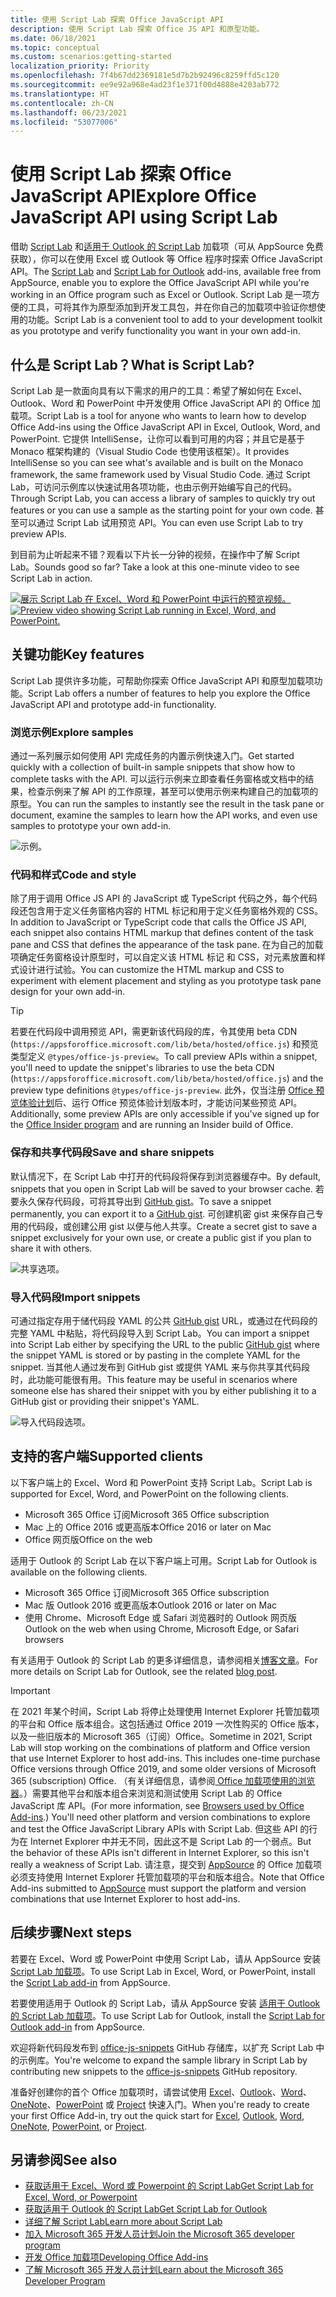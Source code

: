 ```yaml
---
title: 使用 Script Lab 探索 Office JavaScript API
description: 使用 Script Lab 探索 Office JS API 和原型功能。
ms.date: 06/18/2021
ms.topic: conceptual
ms.custom: scenarios:getting-started
localization_priority: Priority
ms.openlocfilehash: 7f4b67dd2369181e5d7b2b92496c8259ffd5c120
ms.sourcegitcommit: ee9e92a968e4ad23f1e371f00d4888e4203ab772
ms.translationtype: HT
ms.contentlocale: zh-CN
ms.lasthandoff: 06/23/2021
ms.locfileid: "53077006"
---
```

# <a name="explore-office-javascript-api-using-script-lab"></a><span data-ttu-id="498b3-103">使用 Script Lab 探索 Office JavaScript API</span><span class="sxs-lookup"><span data-stu-id="498b3-103">Explore Office JavaScript API using Script Lab</span></span>

<span data-ttu-id="498b3-104">借助 [Script Lab](https://appsource.microsoft.com/product/office/WA104380862) 和[适用于 Outlook 的 Script Lab](https://appsource.microsoft.com/product/office/wa200001603) 加载项（可从 AppSource 免费获取），你可以在使用 Excel 或 Outlook 等 Office 程序时探索 Office JavaScript API。</span><span class="sxs-lookup"><span data-stu-id="498b3-104">The [Script Lab](https://appsource.microsoft.com/product/office/WA104380862) and [Script Lab for Outlook](https://appsource.microsoft.com/product/office/wa200001603) add-ins, available free from AppSource, enable you to explore the Office JavaScript API while you're working in an Office program such as Excel or Outlook.</span></span> <span data-ttu-id="498b3-105">Script Lab 是一项方便的工具，可将其作为原型添加到开发工具包，并在你自己的加载项中验证你想使用的功能。</span><span class="sxs-lookup"><span data-stu-id="498b3-105">Script Lab is a convenient tool to add to your development toolkit as you prototype and verify functionality you want in your own add-in.</span></span>

## <a name="what-is-script-lab"></a><span data-ttu-id="498b3-106">什么是 Script Lab？</span><span class="sxs-lookup"><span data-stu-id="498b3-106">What is Script Lab?</span></span>

<span data-ttu-id="498b3-107">Script Lab 是一款面向具有以下需求的用户的工具：希望了解如何在 Excel、Outlook、Word 和 PowerPoint 中开发使用 Office JavaScript API 的 Office 加载项。</span><span class="sxs-lookup"><span data-stu-id="498b3-107">Script Lab is a tool for anyone who wants to learn how to develop Office Add-ins using the Office JavaScript API in Excel, Outlook, Word, and PowerPoint.</span></span> <span data-ttu-id="498b3-108">它提供 IntelliSense，让你可以看到可用的内容；并且它是基于 Monaco 框架构建的（Visual Studio Code 也使用该框架）。</span><span class="sxs-lookup"><span data-stu-id="498b3-108">It provides IntelliSense so you can see what's available and is built on the Monaco framework, the same framework used by Visual Studio Code.</span></span> <span data-ttu-id="498b3-109">通过 Script Lab，可访问示例库以快速试用各项功能，也由示例开始编写自己的代码。</span><span class="sxs-lookup"><span data-stu-id="498b3-109">Through Script Lab, you can access a library of samples to quickly try out features or you can use a sample as the starting point for your own code.</span></span> <span data-ttu-id="498b3-110">甚至可以通过 Script Lab 试用预览 API。</span><span class="sxs-lookup"><span data-stu-id="498b3-110">You can even use Script Lab to try preview APIs.</span></span>

<span data-ttu-id="498b3-p103">到目前为止听起来不错？观看以下片长一分钟的视频，在操作中了解 Script Lab。</span><span class="sxs-lookup"><span data-stu-id="498b3-p103">Sounds good so far? Take a look at this one-minute video to see Script Lab in action.</span></span>

<span data-ttu-id="498b3-113">[![展示 Script Lab 在 Excel、Word 和 PowerPoint 中运行的预览视频。](../images/screenshot-wide-youtube.png 'Script Lab 预览视频。')](https://aka.ms/scriptlabvideo)</span><span class="sxs-lookup"><span data-stu-id="498b3-113">[![Preview video showing Script Lab running in Excel, Word, and PowerPoint.](../images/screenshot-wide-youtube.png 'Script Lab preview video.')](https://aka.ms/scriptlabvideo)</span></span>

## <a name="key-features"></a><span data-ttu-id="498b3-114">关键功能</span><span class="sxs-lookup"><span data-stu-id="498b3-114">Key features</span></span>

<span data-ttu-id="498b3-115">Script Lab 提供许多功能，可帮助你探索 Office JavaScript API 和原型加载项功能。</span><span class="sxs-lookup"><span data-stu-id="498b3-115">Script Lab offers a number of features to help you explore the Office JavaScript API and prototype add-in functionality.</span></span>

### <a name="explore-samples"></a><span data-ttu-id="498b3-116">浏览示例</span><span class="sxs-lookup"><span data-stu-id="498b3-116">Explore samples</span></span>

<span data-ttu-id="498b3-117">通过一系列展示如何使用 API 完成任务的内置示例快速入门。</span><span class="sxs-lookup"><span data-stu-id="498b3-117">Get started quickly with a collection of built-in sample snippets that show how to complete tasks with the API.</span></span> <span data-ttu-id="498b3-118">可以运行示例来立即查看任务窗格或文档中的结果，检查示例来了解 API 的工作原理，甚至可以使用示例来构建自己的加载项的原型。</span><span class="sxs-lookup"><span data-stu-id="498b3-118">You can run the samples to instantly see the result in the task pane or document, examine the samples to learn how the API works, and even use samples to prototype your own add-in.</span></span>

![示例。](../images/script-lab-samples.jpg)

### <a name="code-and-style"></a><span data-ttu-id="498b3-120">代码和样式</span><span class="sxs-lookup"><span data-stu-id="498b3-120">Code and style</span></span>

<span data-ttu-id="498b3-121">除了用于调用 Office JS API 的 JavaScript 或 TypeScript 代码之外，每个代码段还包含用于定义任务窗格内容的 HTML 标记和用于定义任务窗格外观的 CSS。</span><span class="sxs-lookup"><span data-stu-id="498b3-121">In addition to JavaScript or TypeScript code that calls the Office JS API, each snippet also contains HTML markup that defines content of the task pane and CSS that defines the appearance of the task pane.</span></span> <span data-ttu-id="498b3-122">在为自己的加载项确定任务窗格设计原型时，可以自定义该 HTML 标记 和 CSS，对元素放置和样式设计进行试验。</span><span class="sxs-lookup"><span data-stu-id="498b3-122">You can customize the HTML markup and CSS to experiment with element placement and styling as you prototype task pane design for your own add-in.</span></span>

> [!TIP]
> <span data-ttu-id="498b3-123">若要在代码段中调用预览 API，需更新该代码段的库，令其使用 beta CDN (`https://appsforoffice.microsoft.com/lib/beta/hosted/office.js`) 和预览类型定义 `@types/office-js-preview`。</span><span class="sxs-lookup"><span data-stu-id="498b3-123">To call preview APIs within a snippet, you'll need to update the snippet's libraries to use the beta CDN (`https://appsforoffice.microsoft.com/lib/beta/hosted/office.js`) and the preview type definitions `@types/office-js-preview`.</span></span> <span data-ttu-id="498b3-124">此外，仅当注册 [Office 预览体验计划](https://insider.office.com)后、运行 Office 预览体验计划版本时，才能访问某些预览 API。</span><span class="sxs-lookup"><span data-stu-id="498b3-124">Additionally, some preview APIs are only accessible if you've signed up for the [Office Insider program](https://insider.office.com) and are running an Insider build of Office.</span></span>

### <a name="save-and-share-snippets"></a><span data-ttu-id="498b3-125">保存和共享代码段</span><span class="sxs-lookup"><span data-stu-id="498b3-125">Save and share snippets</span></span>

<span data-ttu-id="498b3-126">默认情况下，在 Script Lab 中打开的代码段将保存到浏览器缓存中。</span><span class="sxs-lookup"><span data-stu-id="498b3-126">By default, snippets that you open in Script Lab will be saved to your browser cache.</span></span> <span data-ttu-id="498b3-127">若要永久保存代码段，可将其导出到 [GitHub gist](https://gist.github.com)。</span><span class="sxs-lookup"><span data-stu-id="498b3-127">To save a snippet permanently, you can export it to a [GitHub gist](https://gist.github.com).</span></span> <span data-ttu-id="498b3-128">可创建机密 gist 来保存自己专用的代码段，或创建公用 gist 以便与他人共享。</span><span class="sxs-lookup"><span data-stu-id="498b3-128">Create a secret gist to save a snippet exclusively for your own use, or create a public gist if you plan to share it with others.</span></span>

![共享选项。](../images/script-lab-share.jpg)

### <a name="import-snippets"></a><span data-ttu-id="498b3-130">导入代码段</span><span class="sxs-lookup"><span data-stu-id="498b3-130">Import snippets</span></span>

<span data-ttu-id="498b3-131">可通过指定存用于储代码段 YAML 的公共 [GitHub gist](https://gist.github.com) URL，或通过在代码段的完整 YAML 中粘贴，将代码段导入到 Script Lab。</span><span class="sxs-lookup"><span data-stu-id="498b3-131">You can import a snippet into Script Lab either by specifying the URL to the public [GitHub gist](https://gist.github.com) where the snippet YAML is stored or by pasting in the complete YAML for the snippet.</span></span> <span data-ttu-id="498b3-132">当其他人通过发布到 GitHub gist 或提供 YAML 来与你共享其代码段时，此功能可能很有用。</span><span class="sxs-lookup"><span data-stu-id="498b3-132">This feature may be useful in scenarios where someone else has shared their snippet with you by either publishing it to a GitHub gist or providing their snippet's YAML.</span></span>

![导入代码段选项。](../images/script-lab-import-snippet.jpg)

## <a name="supported-clients"></a><span data-ttu-id="498b3-134">支持的客户端</span><span class="sxs-lookup"><span data-stu-id="498b3-134">Supported clients</span></span>

<span data-ttu-id="498b3-135">以下客户端上的 Excel、Word 和 PowerPoint 支持 Script Lab。</span><span class="sxs-lookup"><span data-stu-id="498b3-135">Script Lab is supported for Excel, Word, and PowerPoint on the following clients.</span></span>

- <span data-ttu-id="498b3-136">Microsoft 365 Office 订阅</span><span class="sxs-lookup"><span data-stu-id="498b3-136">Microsoft 365 Office subscription</span></span>
- <span data-ttu-id="498b3-137">Mac 上的 Office 2016 或更高版本</span><span class="sxs-lookup"><span data-stu-id="498b3-137">Office 2016 or later on Mac</span></span>
- <span data-ttu-id="498b3-138">Office 网页版</span><span class="sxs-lookup"><span data-stu-id="498b3-138">Office on the web</span></span>

<span data-ttu-id="498b3-139">适用于 Outlook 的 Script Lab 在以下客户端上可用。</span><span class="sxs-lookup"><span data-stu-id="498b3-139">Script Lab for Outlook is available on the following clients.</span></span>

- <span data-ttu-id="498b3-140">Microsoft 365 Office 订阅</span><span class="sxs-lookup"><span data-stu-id="498b3-140">Microsoft 365 Office subscription</span></span>
- <span data-ttu-id="498b3-141">Mac 版 Outlook 2016 或更高版本</span><span class="sxs-lookup"><span data-stu-id="498b3-141">Outlook 2016 or later on Mac</span></span>
- <span data-ttu-id="498b3-142">使用 Chrome、Microsoft Edge 或 Safari 浏览器时的 Outlook 网页版</span><span class="sxs-lookup"><span data-stu-id="498b3-142">Outlook on the web when using Chrome, Microsoft Edge, or Safari browsers</span></span>

<span data-ttu-id="498b3-143">有关适用于 Outlook 的 Script Lab 的更多详细信息，请参阅相关[博客文章](https://developer.microsoft.com/outlook/blogs/script-lab-now-supports-outlook/)。</span><span class="sxs-lookup"><span data-stu-id="498b3-143">For more details on Script Lab for Outlook, see the related [blog post](https://developer.microsoft.com/outlook/blogs/script-lab-now-supports-outlook/).</span></span>

> [!IMPORTANT]
> <span data-ttu-id="498b3-144">在 2021 年某个时间，Script Lab 将停止处理使用 Internet Explorer 托管加载项的平台和 Office 版本组合。这包括通过 Office 2019 一次性购买的 Office 版本，以及一些旧版本的 Microsoft 365（订阅）Office。</span><span class="sxs-lookup"><span data-stu-id="498b3-144">Sometime in 2021, Script Lab will stop working on the combinations of platform and Office version that use Internet Explorer to host add-ins. This includes one-time purchase Office versions through Office 2019, and some older versions of Microsoft 365 (subscription) Office.</span></span> <span data-ttu-id="498b3-145">（有关详细信息，请参阅[ Office 加载项使用的浏览器](../concepts/browsers-used-by-office-web-add-ins.md)。）需要其他平台和版本组合来浏览和测试使用 Script Lab 的 Office JavaScript 库 API。</span><span class="sxs-lookup"><span data-stu-id="498b3-145">(For more information, see [Browsers used by Office Add-ins](../concepts/browsers-used-by-office-web-add-ins.md).) You'll need other platform and version combinations to explore and test the Office JavaScript Library APIs with Script Lab.</span></span> <span data-ttu-id="498b3-146">但这些 API 的行为在 Internet Explorer 中并无不同，因此这不是 Script Lab 的一个弱点。</span><span class="sxs-lookup"><span data-stu-id="498b3-146">But the behavior of these APIs isn't different in Internet Explorer, so this isn't really a weakness of Script Lab.</span></span> <span data-ttu-id="498b3-147">请注意，提交到 [AppSource](/office/dev/store/submit-to-appsource-via-partner-center) 的 Office 加载项必须支持使用 Internet Explorer 托管加载项的平台和版本组合。</span><span class="sxs-lookup"><span data-stu-id="498b3-147">Note that Office Add-ins submitted to [AppSource](/office/dev/store/submit-to-appsource-via-partner-center) must support the platform and version combinations that use Internet Explorer to host add-ins.</span></span>

## <a name="next-steps"></a><span data-ttu-id="498b3-148">后续步骤</span><span class="sxs-lookup"><span data-stu-id="498b3-148">Next steps</span></span>

<span data-ttu-id="498b3-149">若要在 Excel、Word 或 PowerPoint 中使用 Script Lab，请从 AppSource 安装 [Script Lab 加载项](https://appsource.microsoft.com/product/office/WA104380862)。</span><span class="sxs-lookup"><span data-stu-id="498b3-149">To use Script Lab in Excel, Word, or PowerPoint, install the [Script Lab add-in](https://appsource.microsoft.com/product/office/WA104380862) from AppSource.</span></span> 

<span data-ttu-id="498b3-150">若要使用适用于 Outlook 的 Script Lab，请从 AppSource 安装 [适用于 Outlook 的 Script Lab 加载项](https://appsource.microsoft.com/product/office/wa200001603)。</span><span class="sxs-lookup"><span data-stu-id="498b3-150">To use Script Lab for Outlook, install the [Script Lab for Outlook add-in](https://appsource.microsoft.com/product/office/wa200001603) from AppSource.</span></span>

<span data-ttu-id="498b3-151">欢迎将新代码段发布到 [office-js-snippets](https://github.com/OfficeDev/office-js-snippets#office-js-snippets) GitHub 存储库，以扩充 Script Lab 中的示例库。</span><span class="sxs-lookup"><span data-stu-id="498b3-151">You're welcome to expand the sample library in Script Lab by contributing new snippets to the [office-js-snippets](https://github.com/OfficeDev/office-js-snippets#office-js-snippets) GitHub repository.</span></span>

<span data-ttu-id="498b3-152">准备好创建你的首个 Office 加载项时，请尝试使用 [Excel](../quickstarts/excel-quickstart-jquery.md)、[Outlook](../quickstarts/outlook-quickstart.md)、[Word](../quickstarts/word-quickstart.md)、[OneNote](../quickstarts/onenote-quickstart.md)、[PowerPoint](../quickstarts/powerpoint-quickstart.md) 或 [Project](../quickstarts/project-quickstart.md) 快速入门。</span><span class="sxs-lookup"><span data-stu-id="498b3-152">When you're ready to create your first Office Add-in, try out the quick start for [Excel](../quickstarts/excel-quickstart-jquery.md), [Outlook](../quickstarts/outlook-quickstart.md), [Word](../quickstarts/word-quickstart.md), [OneNote](../quickstarts/onenote-quickstart.md), [PowerPoint](../quickstarts/powerpoint-quickstart.md), or [Project](../quickstarts/project-quickstart.md).</span></span>

## <a name="see-also"></a><span data-ttu-id="498b3-153">另请参阅</span><span class="sxs-lookup"><span data-stu-id="498b3-153">See also</span></span>

- [<span data-ttu-id="498b3-154">获取适用于 Excel、Word 或 Powerpoint 的 Script Lab</span><span class="sxs-lookup"><span data-stu-id="498b3-154">Get Script Lab for Excel, Word, or Powerpoint</span></span>](https://appsource.microsoft.com/product/office/WA104380862)
- [<span data-ttu-id="498b3-155">获取适用于 Outlook 的 Script Lab</span><span class="sxs-lookup"><span data-stu-id="498b3-155">Get Script Lab for Outlook</span></span>](https://appsource.microsoft.com/product/office/wa200001603)
- [<span data-ttu-id="498b3-156">详细了解 Script Lab</span><span class="sxs-lookup"><span data-stu-id="498b3-156">Learn more about Script Lab</span></span>](https://github.com/OfficeDev/script-lab#script-lab-a-microsoft-garage-project)
- [<span data-ttu-id="498b3-157">加入 Microsoft 365 开发人员计划</span><span class="sxs-lookup"><span data-stu-id="498b3-157">Join the Microsoft 365 developer program</span></span>](https://developer.microsoft.com/office/dev-program)
- [<span data-ttu-id="498b3-158">开发 Office 加载项</span><span class="sxs-lookup"><span data-stu-id="498b3-158">Developing Office Add-ins</span></span>](../develop/develop-overview.md)
- [<span data-ttu-id="498b3-159">了解 Microsoft 365 开发人员计划</span><span class="sxs-lookup"><span data-stu-id="498b3-159">Learn about the Microsoft 365 Developer Program</span></span>](https://developer.microsoft.com/microsoft-365/dev-program)
